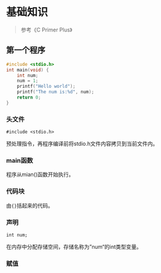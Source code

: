 # 基础知识

> 参考《C Primer Plus》

## 第一个程序

```c
#include <stdio.h>
int main(void) {
	int num;
	num = 1;
	printf("Hello world");
	printf("The num is:%d", num);
	return 0;
}
```

### 头文件

`#include <stdio.h>`

预处理指令，再程序编译前将stdio.h文件内容拷贝到当前文件内。

### main函数

程序从mian()函数开始执行。

### 代码块

由`{}`括起来的代码。

### 声明

`int num;`

在内存中分配存储空间，存储名称为”num“的int类型变量。

### 赋值
